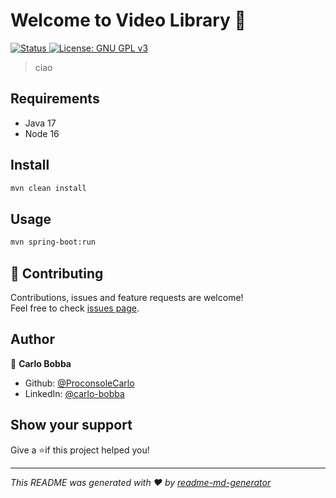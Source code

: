 # Welcome to Video Library 👋

<a href="#">
    <img alt="Status" src="https://img.shields.io/badge/status-✅ Active-brightgreen.svg" />
</a>
<a href="./LICENSE" target="_blank">
    <img alt="License: GNU GPL v3" src="https://img.shields.io/badge/License-GNU%20GPL%20v3-yellow.svg" />
</a>

> ciao

## Requirements

- Java 17
- Node 16

## Install

```sh
mvn clean install
```

## Usage

```sh
mvn spring-boot:run
```

## 🤝 Contributing

Contributions, issues and feature requests are welcome!<br />Feel free to
check [issues page](https://github.com/ProconsoleCarlo/video-library/issues).

## Author

👤 **Carlo Bobba**

* Github: [@ProconsoleCarlo](https://github.com/ProconsoleCarlo)
* LinkedIn: [@carlo-bobba](https://linkedin.com/in/carlo-bobba)

## Show your support

Give a ⭐️if this project helped you!

***
_This README was generated with ❤️ by [readme-md-generator](https://github.com/kefranabg/readme-md-generator)_